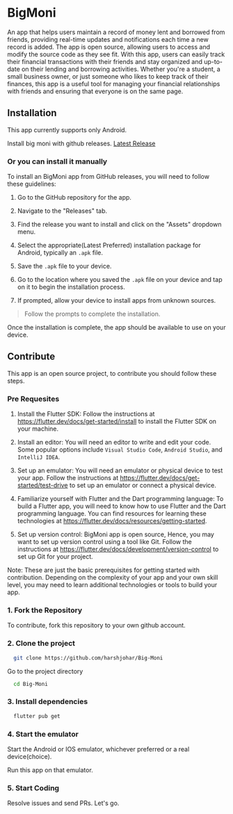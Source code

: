# BigMoni

An app that helps users maintain a record of money lent and borrowed from friends, providing real-time updates and notifications each time a new record is added. The app is open source, allowing users to access and modify the source code as they see fit. With this app, users can easily track their financial transactions with their friends and stay organized and up-to-date on their lending and borrowing activities. Whether you're a student, a small business owner, or just someone who likes to keep track of their finances, this app is a useful tool for managing your financial relationships with friends and ensuring that everyone is on the same page.

## Installation

This app currently supports only Android.

Install big moni with github releases. [Latest Release](https://github.com/harshjohar/Big-Moni/releases/download/1.1.1/bigbucks.apk)

### Or you can install it manually

To install an BigMoni app from GitHub releases, you will need to follow these guidelines:

1. Go to the GitHub repository for the app.

2. Navigate to the "Releases" tab.

3. Find the release you want to install and click on the "Assets" dropdown menu.

4. Select the appropriate(Latest Preferred) installation package for Android, typically an `.apk` file.

5. Save the `.apk` file to your device.

6. Go to the location where you saved the `.apk` file on your device and tap on it to begin the installation process.

7. If prompted, allow your device to install apps from unknown sources.

> Follow the prompts to complete the installation.

Once the installation is complete, the app should be available to use on your device.

## Contribute

This app is an open source project, to contribute you should follow these steps.

### Pre Requesites

1. Install the Flutter SDK: Follow the instructions at https://flutter.dev/docs/get-started/install to install the Flutter SDK on your machine.

2. Install an editor: You will need an editor to write and edit your code. Some popular options include `Visual Studio Code`, `Android Studio`, and `IntelliJ IDEA`.

3. Set up an emulator: You will need an emulator or physical device to test your app. Follow the instructions at https://flutter.dev/docs/get-started/test-drive to set up an emulator or connect a physical device.

4. Familiarize yourself with Flutter and the Dart programming language: To build a Flutter app, you will need to know how to use Flutter and the Dart programming language. You can find resources for learning these technologies at https://flutter.dev/docs/resources/getting-started.

5. Set up version control: BigMoni app is open source, Hence, you may want to set up version control using a tool like Git. Follow the instructions at https://flutter.dev/docs/development/version-control to set up Git for your project.

Note: These are just the basic prerequisites for getting started with contribution. Depending on the complexity of your app and your own skill level, you may need to learn additional technologies or tools to build your app.

### 1. Fork the Repository

To contribute, fork this repository to your own github account.

### 2. Clone the project

```bash
  git clone https://github.com/harshjohar/Big-Moni
```

Go to the project directory

```bash
  cd Big-Moni
```

### 3. Install dependencies

```bash
  flutter pub get
```

### 4. Start the emulator

Start the Android or IOS emulator, whichever preferred or a real device(choice).

Run this app on that emulator.

### 5. Start Coding
Resolve issues and send PRs. Let's go.